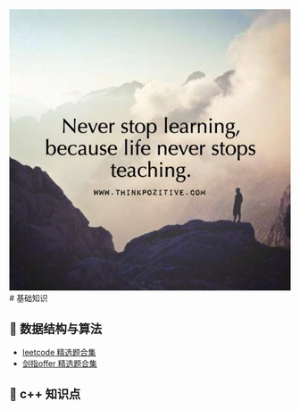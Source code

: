 <div align="center">
    <img src="https://github.com/lulia0228/cpp_algorithm/blob/master/fengmian.jpg" width="800px">
</div>
# 基础知识

## :cherries: 数据结构与算法
- [leetcode 精选题合集](./leetcode_content.md)
- [剑指offer 精选题合集](./剑指offer_content.md)

## :apple: c++ 知识点

